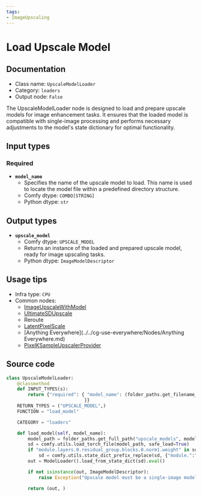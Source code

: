 ```yaml
---
tags:
- ImageUpscaling
---
```


# Load Upscale Model
## Documentation
- Class name: `UpscaleModelLoader`
- Category: `loaders`
- Output node: `False`

The UpscaleModelLoader node is designed to load and prepare upscale models for image enhancement tasks. It ensures that the loaded model is compatible with single-image processing and performs necessary adjustments to the model's state dictionary for optimal functionality.
## Input types
### Required
- **`model_name`**
    - Specifies the name of the upscale model to load. This name is used to locate the model file within a predefined directory structure.
    - Comfy dtype: `COMBO[STRING]`
    - Python dtype: `str`
## Output types
- **`upscale_model`**
    - Comfy dtype: `UPSCALE_MODEL`
    - Returns an instance of the loaded and prepared upscale model, ready for image upscaling tasks.
    - Python dtype: `ImageModelDescriptor`
## Usage tips
- Infra type: `CPU`
- Common nodes:
    - [ImageUpscaleWithModel](../../Comfy/Nodes/ImageUpscaleWithModel.md)
    - [UltimateSDUpscale](../../ComfyUI_UltimateSDUpscale/Nodes/UltimateSDUpscale.md)
    - Reroute
    - [LatentPixelScale](../../ComfyUI-Impact-Pack/Nodes/LatentPixelScale.md)
    - [Anything Everywhere](../../cg-use-everywhere/Nodes/Anything Everywhere.md)
    - [PixelKSampleUpscalerProvider](../../ComfyUI-Impact-Pack/Nodes/PixelKSampleUpscalerProvider.md)



## Source code
```python
class UpscaleModelLoader:
    @classmethod
    def INPUT_TYPES(s):
        return {"required": { "model_name": (folder_paths.get_filename_list("upscale_models"), ),
                             }}
    RETURN_TYPES = ("UPSCALE_MODEL",)
    FUNCTION = "load_model"

    CATEGORY = "loaders"

    def load_model(self, model_name):
        model_path = folder_paths.get_full_path("upscale_models", model_name)
        sd = comfy.utils.load_torch_file(model_path, safe_load=True)
        if "module.layers.0.residual_group.blocks.0.norm1.weight" in sd:
            sd = comfy.utils.state_dict_prefix_replace(sd, {"module.":""})
        out = ModelLoader().load_from_state_dict(sd).eval()

        if not isinstance(out, ImageModelDescriptor):
            raise Exception("Upscale model must be a single-image model.")

        return (out, )

```

